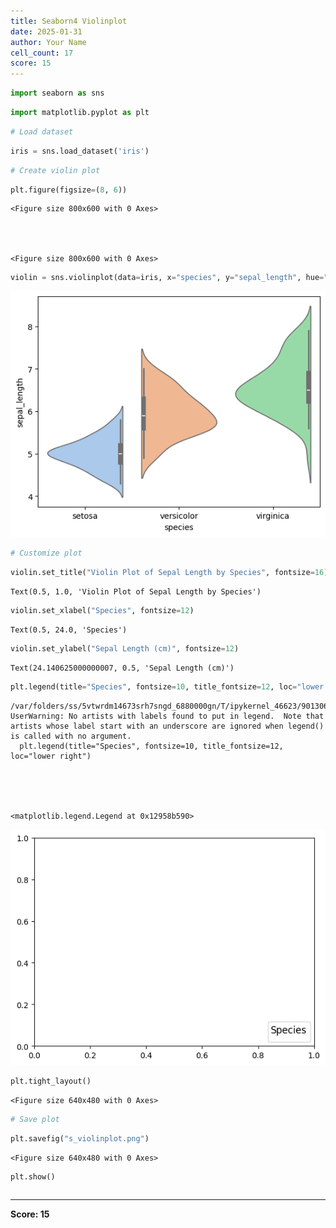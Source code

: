 ```yaml
---
title: Seaborn4 Violinplot
date: 2025-01-31
author: Your Name
cell_count: 17
score: 15
---
```


```python
import seaborn as sns
```


```python
import matplotlib.pyplot as plt
```


```python
# Load dataset
```


```python
iris = sns.load_dataset('iris')

```


```python
# Create violin plot
```


```python
plt.figure(figsize=(8, 6))
```




    <Figure size 800x600 with 0 Axes>




    <Figure size 800x600 with 0 Axes>



```python
violin = sns.violinplot(data=iris, x="species", y="sepal_length", hue="species", split=True, palette="pastel")
```


    
![png](seaborn4_violinplot_files/seaborn4_violinplot_6_0.png)
    



```python
# Customize plot
```


```python
violin.set_title("Violin Plot of Sepal Length by Species", fontsize=16)

```




    Text(0.5, 1.0, 'Violin Plot of Sepal Length by Species')




```python
violin.set_xlabel("Species", fontsize=12)
```




    Text(0.5, 24.0, 'Species')




```python
violin.set_ylabel("Sepal Length (cm)", fontsize=12)
```




    Text(24.140625000000007, 0.5, 'Sepal Length (cm)')




```python
plt.legend(title="Species", fontsize=10, title_fontsize=12, loc="lower right")
```

    /var/folders/ss/5vtwrdm14673srh7sngd_6880000gn/T/ipykernel_46623/901306951.py:1: UserWarning: No artists with labels found to put in legend.  Note that artists whose label start with an underscore are ignored when legend() is called with no argument.
      plt.legend(title="Species", fontsize=10, title_fontsize=12, loc="lower right")





    <matplotlib.legend.Legend at 0x12958b590>




    
![png](seaborn4_violinplot_files/seaborn4_violinplot_11_2.png)
    



```python
plt.tight_layout()
```


    <Figure size 640x480 with 0 Axes>



```python
# Save plot
```


```python
plt.savefig("s_violinplot.png")
```


    <Figure size 640x480 with 0 Axes>



```python
plt.show()

```


```python

```


---
**Score: 15**
